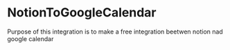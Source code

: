 # NotionToGoogleCalendar
Purpose of this integration is to make a free integration beetwen notion nad google calendar
